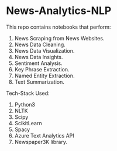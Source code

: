 # News-Analytics-NLP

This repo contains notebooks that perform:
1. News Scraping from News Websites.
2. News Data Cleaning.
3. News Data Visualization.
4. News Data Insights.
5. Sentiment Analysis.
6. Key Phrase Extraction.
7. Named Entity Extraction.
8. Text Summarization.

Tech-Stack Used:
1. Python3
2. NLTK
3. Scipy
4. ScikitLearn
5. Spacy
6. Azure Text Analytics API
7. Newspaper3K library.
